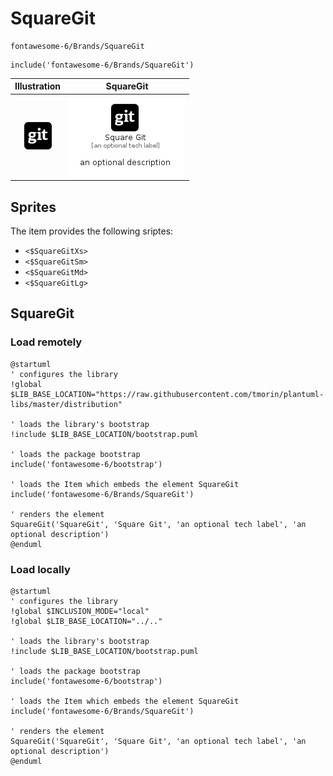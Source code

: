 # SquareGit


```text
fontawesome-6/Brands/SquareGit
```

```text
include('fontawesome-6/Brands/SquareGit')
```



| Illustration | SquareGit |
| :---: | :---: |
| ![illustration for Illustration](../../fontawesome-6/Brands/SquareGit.png) | ![illustration for SquareGit](../../fontawesome-6/Brands/SquareGit.Local.png) |



## Sprites
The item provides the following sriptes:

- `<$SquareGitXs>`
- `<$SquareGitSm>`
- `<$SquareGitMd>`
- `<$SquareGitLg>`





## SquareGit

### Load remotely
```plantuml
@startuml
' configures the library
!global $LIB_BASE_LOCATION="https://raw.githubusercontent.com/tmorin/plantuml-libs/master/distribution"

' loads the library's bootstrap
!include $LIB_BASE_LOCATION/bootstrap.puml

' loads the package bootstrap
include('fontawesome-6/bootstrap')

' loads the Item which embeds the element SquareGit
include('fontawesome-6/Brands/SquareGit')

' renders the element
SquareGit('SquareGit', 'Square Git', 'an optional tech label', 'an optional description')
@enduml
```

### Load locally
```plantuml
@startuml
' configures the library
!global $INCLUSION_MODE="local"
!global $LIB_BASE_LOCATION="../.."

' loads the library's bootstrap
!include $LIB_BASE_LOCATION/bootstrap.puml

' loads the package bootstrap
include('fontawesome-6/bootstrap')

' loads the Item which embeds the element SquareGit
include('fontawesome-6/Brands/SquareGit')

' renders the element
SquareGit('SquareGit', 'Square Git', 'an optional tech label', 'an optional description')
@enduml
```


